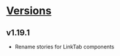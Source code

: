 # [Versions](https://github.com/Tracktor/design-system/releases)

## v1.19.1
- Rename stories for LinkTab components
